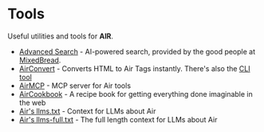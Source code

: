 # Tools

Useful utilities and tools for **AIR**.

- [Advanced Search](https://airbread.fastapicloud.dev) - AI-powered search, provided by the good people at [MixedBread](https://www.mixedbread.com/).
- [AirConvert](https://airconvert.fastapicloud.dev) - Converts HTML to Air Tags instantly. There's also the [CLI tool](https://github.com/feldroy/airconvert)
- [AirMCP](https://airmcp.fastapicloud.dev/) - MCP server for Air tools
- [AirCookbook](learn/cookbook/index.md) - A recipe book for getting everything done imaginable in the web
- [Air's llms.txt](https://feldroy.github.io/air/llms.txt) - Context for LLMs about Air
- [Air's llms-full.txt](https://feldroy.github.io/air/llms-full.txt) - The full length context for LLMs about Air

